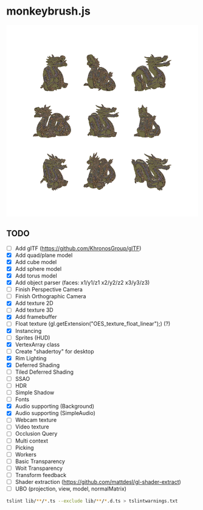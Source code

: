 # monkeybrush.js

![alt tag](descarga.png)

## TODO
- [ ] Add glTF (https://github.com/KhronosGroup/glTF)
- [x] Add quad/plane model
- [x] Add cube model
- [x] Add sphere model
- [x] Add torus model
- [x] Add object parser (faces: x1/y1/z1 x2/y2/z2 x3/y3/z3)
- [ ] Finish Perspective Camera
- [ ] Finish Orthographic Camera
- [x] Add texture 2D
- [ ] Add texture 3D
- [x] Add framebuffer
- [ ] Float texture (gl.getExtension("OES_texture_float_linear");) (?)
- [x] Instancing
- [ ] Sprites (HUD)
- [x] VertexArray class
- [ ] Create "shadertoy" for desktop
- [x] Rim Lighting
- [x] Deferred Shading
- [ ] Tiled Deferred Shading
- [ ] SSAO
- [ ] HDR
- [ ] Simple Shadow
- [ ] Fonts
- [x] Audio supporting (Background)
- [x] Audio supporting (SimpleAudio)
- [ ] Webcam texture
- [ ] Video texture
- [ ] Occlusion Query
- [ ] Multi context
- [ ] Picking
- [ ] Workers
- [ ] Basic Transparency
- [ ] Woit Transparency
- [ ] Transform feedback
- [ ] Shader extraction (https://github.com/mattdesl/gl-shader-extract)
- [ ] UBO (projection, view, model, normalMatrix)

```bash
tslint lib/**/*.ts --exclude lib/**/*.d.ts > tslintwarnings.txt
```
